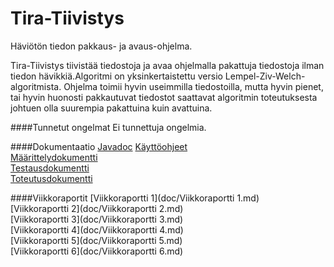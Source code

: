 # Tira-Tiivistys
<body>
Häviötön tiedon pakkaus- ja avaus-ohjelma.  

Tira-Tiivistys tiivistää tiedostoja ja avaa ohjelmalla pakattuja tiedostoja ilman tiedon hävikkiä.Algoritmi on yksinkertaistettu versio Lempel-Ziv-Welch-algoritmista. Ohjelma toimii hyvin useimmilla tiedostoilla, mutta hyvin pienet, tai hyvin huonosti pakkautuvat tiedostot saattavat algoritmin toteutuksesta johtuen olla suurempia pakattuina kuin avattuina.
</body>

####Tunnetut ongelmat
Ei tunnettuja ongelmia.

####Dokumentaatio
[Javadoc](http://rawgit.com/Heliozoa/Tira-Tiivistys/master/doc/javadoc/index.html)
[Käyttöohjeet](doc/Käyttöohjeet.md)  
[Määrittelydokumentti](doc/Määrittelydokumentti.md)  
[Testausdokumentti](doc/Testausdokumentti.md)  
[Toteutusdokumentti](doc/Toteutusdokumentti.md)  

####Viikkoraportit
[Viikkoraportti 1](doc/Viikkoraportti 1.md)  
[Viikkoraportti 2](doc/Viikkoraportti 2.md)  
[Viikkoraportti 3](doc/Viikkoraportti 3.md)  
[Viikkoraportti 4](doc/Viikkoraportti 4.md)  
[Viikkoraportti 5](doc/Viikkoraportti 5.md)  
[Viikkoraportti 6](doc/Viikkoraportti 6.md)